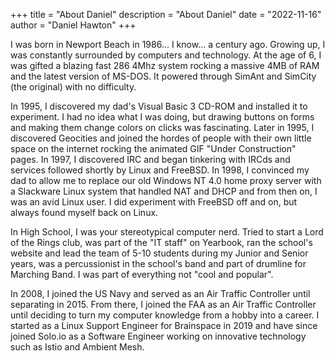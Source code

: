 +++
title = "About Daniel"
description = "About Daniel"
date = "2022-11-16"
author = "Daniel Hawton"
+++

I was born in Newport Beach in 1986... I know... a century ago. Growing up, I was constantly surrounded by computers and technology. At the age of 6, I was gifted a blazing fast 286 4Mhz system rocking a massive 4MB of RAM and the latest version of MS-DOS. It powered through SimAnt and SimCity (the original) with no difficulty.

In 1995, I discovered my dad's Visual Basic 3 CD-ROM and installed it to experiment. I had no idea what I was doing, but drawing buttons on forms and making them change colors on clicks was fascinating. Later in 1995, I discovered Geocities and joined the hordes of people with their own little space on the internet rocking the animated GIF "Under Construction" pages. In 1997, I discovered IRC and began tinkering with IRCds and services followed shortly by Linux and FreeBSD. In 1998, I convinced my dad to allow me to replace our old Windows NT 4.0 home proxy server with a Slackware Linux system that handled NAT and DHCP and from then on, I was an avid Linux user. I did experiment with FreeBSD off and on, but always found myself back on Linux.

In High School, I was your stereotypical computer nerd. Tried to start a Lord of the Rings club, was part of the "IT staff" on Yearbook, ran the school's website and lead the team of 5-10 students during my Junior and Senior years, was a percussionist in the school's band and part of drumline for Marching Band. I was part of everything not "cool and popular".

In 2008, I joined the US Navy and served as an Air Traffic Controller until separating in 2015. From there, I joined the FAA as an Air Traffic Controller until deciding to turn my computer knowledge from a hobby into a career. I started as a Linux Support Engineer for Brainspace in 2019 and have since joined Solo.io as a Software Engineer working on innovative technology such as Istio and Ambient Mesh.